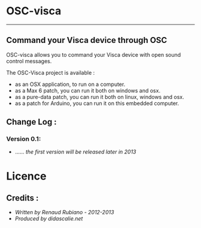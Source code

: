 # OSC-visca
---
## Command your Visca device through OSC

OSC-visca allows you to command your Visca device with open sound control messages.

The OSC-Visca project is available : 
*	as an OSX application, to run on a computer.
*	as a Max 6 patch, you can run it both on windows and osx.
*	as a pure-data patch, you can run it both on linux, windows and osx.
*	as a patch for Arduino, you can run it on this embedded computer.



## Change Log : 

### Version 0.1: 
* ……
    *the first version will be released later in 2013*

# Licence
## Credits : 
* *Written by Renaud Rubiano - 2012-2013*
* *Produced by didascalie.net*
